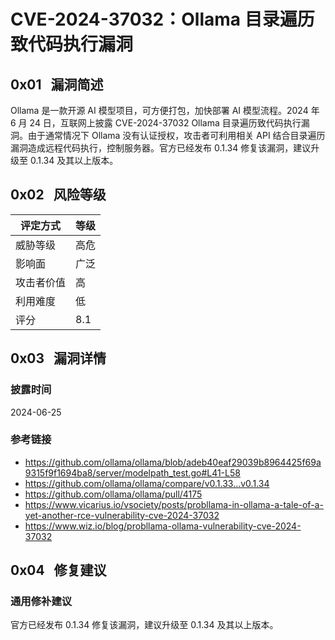# CVE-2024-37032：Ollama 目录遍历致代码执行漏洞

## 0x01   漏洞简述

Ollama 是一款开源 AI 模型项目，可方便打包，加快部署 AI 模型流程。2024 年 6 月 24 日，互联网上披露 CVE-2024-37032 Ollama 目录遍历致代码执行漏洞。由于通常情况下 Ollama 没有认证授权，攻击者可利用相关 API 结合目录遍历漏洞造成远程代码执行，控制服务器。官方已经发布 0.1.34 修复该漏洞，建议升级至 0.1.34 及其以上版本。

## 0x02   风险等级

| 评定方式  | 等级  |
| ----- | --- |
| 威胁等级  | 高危  |
| 影响面   | 广泛  |
| 攻击者价值 | 高   |
| 利用难度  | 低   |
| 评分    | 8.1 |

## 0x03   漏洞详情

### 披露时间

2024-06-25

### 参考链接

- https://github.com/ollama/ollama/blob/adeb40eaf29039b8964425f69a9315f9f1694ba8/server/modelpath_test.go#L41-L58
- https://github.com/ollama/ollama/compare/v0.1.33...v0.1.34
- https://github.com/ollama/ollama/pull/4175
- https://www.vicarius.io/vsociety/posts/probllama-in-ollama-a-tale-of-a-yet-another-rce-vulnerability-cve-2024-37032
- https://www.wiz.io/blog/probllama-ollama-vulnerability-cve-2024-37032

## 0x04   修复建议

### 通用修补建议

官方已经发布 0.1.34 修复该漏洞，建议升级至 0.1.34 及其以上版本。
